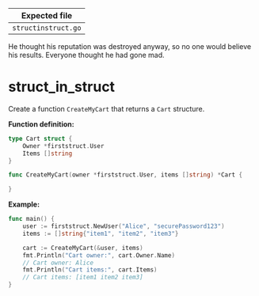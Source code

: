 | Expected file       |
| ------------------- |
| `structinstruct.go` |

<p data-story-username="a-J-nx">He thought his reputation was destroyed anyway, so no one would believe his results. Everyone thought he had gone mad.</p>

# struct_in_struct

Create a function `CreateMyCart` that returns a `Cart` structure.

**Function definition:**

```go
type Cart struct {
    Owner *firststruct.User
    Items []string
}

func CreateMyCart(owner *firststruct.User, items []string) *Cart {

}
```

**Example:**

```go
func main() {
    user := firststruct.NewUser("Alice", "securePassword123")
    items := []string{"item1", "item2", "item3"}

    cart := CreateMyCart(&user, items)
    fmt.Println("Cart owner:", cart.Owner.Name)
    // Cart owner: Alice
    fmt.Println("Cart items:", cart.Items)
    // Cart items: [item1 item2 item3]
}
```
